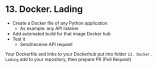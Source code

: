 # 13. Docker. Lading

-   Create a Docker file of any Python application
    -   As example: any API listener
-   Add automated build for that image Docker hub
-   Test it
    -   Send/receive API request

Your Dockerfile and links to your Dockerhub put into folder `13. Docker. Lading` add to your repository, then prepare PR (Pull Request)
